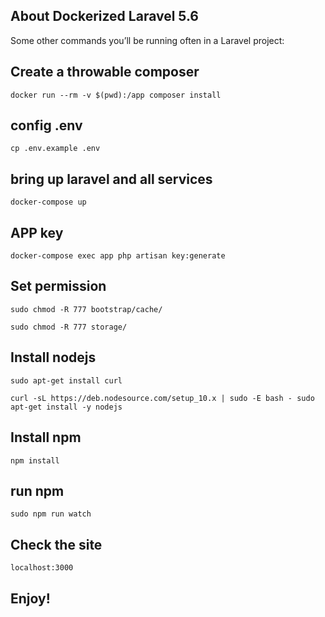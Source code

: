 

## About Dockerized Laravel 5.6

Some other commands you’ll be running often in a Laravel project:

## Create a throwable composer
`docker run --rm -v $(pwd):/app composer install`

## config .env
`cp .env.example .env`

## bring up laravel and all services
`docker-compose up`

## APP key
`docker-compose exec app php artisan key:generate`

## Set permission

`sudo chmod -R 777 bootstrap/cache/`

`sudo chmod -R 777 storage/`

## Install nodejs
`sudo apt-get install curl`

`curl -sL https://deb.nodesource.com/setup_10.x | sudo -E bash -
sudo apt-get install -y nodejs`

## Install npm
`npm install`

## run npm
`sudo npm run watch`

## Check the site
`localhost:3000` 

## Enjoy!
